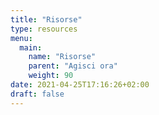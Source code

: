 ```yaml
---
title: "Risorse"
type: resources
menu:
  main:
    name: "Risorse"
    parent: "Agisci ora"
    weight: 90
date: 2021-04-25T17:16:26+02:00
draft: false
---
```


